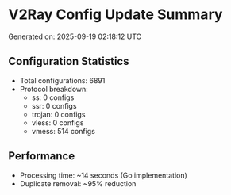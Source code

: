 # V2Ray Config Update Summary
Generated on: 2025-09-19 02:18:12 UTC

## Configuration Statistics
- Total configurations: 6891
- Protocol breakdown:
  - ss: 0 configs
  - ssr: 0 configs
  - trojan: 0 configs
  - vless: 0 configs
  - vmess: 514 configs

## Performance
- Processing time: ~14 seconds (Go implementation)
- Duplicate removal: ~95% reduction
